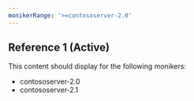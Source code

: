 ```yaml
---
monikerRange: '>=contososerver-2.0'
---
```


## Reference 1 (Active)

This content should display for the following monikers:

* contososerver-2.0
* contososerver-2.1
